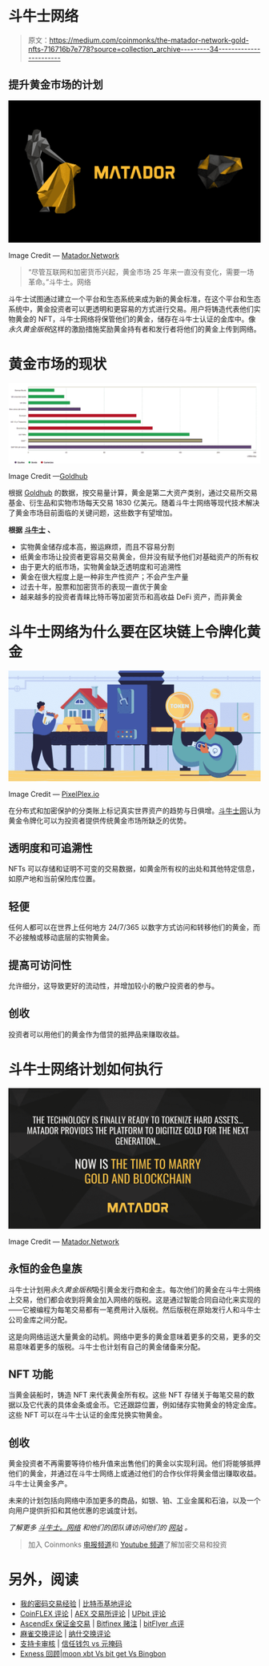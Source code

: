 # 斗牛士网络

> 原文：<https://medium.com/coinmonks/the-matador-network-gold-nfts-716716b7e778?source=collection_archive---------34----------------------->

## 提升黄金市场的计划

![](img/9aa7b2258b9372d4b3de92dd819160bd.png)

Image Credit — [Matador.Network](https://www.matador.network/)

> “尽管互联网和加密货币兴起，黄金市场 25 年来一直没有变化，需要一场革命。”斗牛士。网络

斗牛士试图通过建立一个平台和生态系统来成为新的黄金标准，在这个平台和生态系统中，黄金投资者可以更透明和更容易的方式进行交易。用户将铸造代表他们实物黄金的 NFT，斗牛士网络将保管他们的黄金，储存在斗牛士认证的金库中。像*永久黄金版税*这样的激励措施奖励黄金持有者和发行者将他们的黄金上传到网络。

# 黄金市场的现状

![](img/334b4d8ce375da530d324c959c41fa57.png)

Image Credit —[Goldhub](https://www.gold.org/goldhub/data/trading-volumes)

根据 [Goldhub](https://www.gold.org/goldhub/data/trading-volumes) 的数据，按交易量计算，黄金是第二大资产类别，通过交易所交易基金、衍生品和实物市场每天交易 1830 亿美元。随着斗牛士网络等现代技术解决了黄金市场目前面临的关键问题，这些数字有望增加。

**根据** [**斗牛士**](https://www.matador.network/) **、**

*   实物黄金储存成本高，搬运麻烦，而且不容易分割
*   纸黄金市场让投资者更容易交易黄金，但并没有赋予他们对基础资产的所有权
*   由于更大的纸市场，实物黄金缺乏透明度和可追溯性
*   黄金在很大程度上是一种非生产性资产；不会产生产量
*   过去十年，股票和加密货币的表现一直优于黄金
*   越来越多的投资者青睐比特币等加密货币和高收益 DeFi 资产，而非黄金

# 斗牛士网络为什么要在区块链上令牌化黄金

![](img/117447039b050f1dcb12ce0e2466e832.png)

Image Credit — [PixelPlex.io](https://pixelplex.io/blog/tokenized-gold-and-financial-industry/)

在分布式和加密保护的分类账上标记真实世界资产的趋势与日俱增。[斗牛士网](https://www.matador.network/)认为黄金令牌化可以为投资者提供传统黄金市场所缺乏的优势。

## 透明度和可追溯性

NFTs 可以存储和证明不可变的交易数据，如黄金所有权的出处和其他特定信息，如原产地和当前保险库位置。

## 轻便

任何人都可以在世界上任何地方 24/7/365 以数字方式访问和转移他们的黄金，而不必接触或移动底层的实物黄金。

## 提高可访问性

允许细分，这导致更好的流动性，并增加较小的散户投资者的参与。

## 创收

投资者可以用他们的黄金作为借贷的抵押品来赚取收益。

# 斗牛士网络计划如何执行

![](img/34c6ae3a3511cd1b4a8fd9919b4a1578.png)

Image Credit — [Matador.Network](https://www.matador.network/corporate-presentation)

## 永恒的金色皇族

斗牛士计划用*永久黄金版税*吸引黄金发行商和金主。每次他们的黄金在斗牛士网络上交易，他们都会收到将黄金加入网络的版税。这是通过智能合同自动化来实现的——它被编程为每笔交易都有一笔费用计入版税。然后版税在原始发行人和斗牛士公司金库之间分配。

这是向网络运送大量黄金的动机。网络中更多的黄金意味着更多的交易，更多的交易意味着更多的版税。斗牛士也计划有自己的黄金储备来分配。

## NFT 功能

当黄金装船时，铸造 NFT 来代表黄金所有权。这些 NFT 存储关于每笔交易的数据以及它代表的具体金条或金币。它还跟踪位置，例如储存实物黄金的特定金库。这些 NFT 可以在斗牛士认证的金库兑换实物黄金。

## 创收

黄金投资者不再需要等待价格升值来出售他们的黄金以实现利润。他们将能够抵押他们的黄金，并通过在斗牛士网络上或通过他们的合作伙伴将黄金借出赚取收益。斗牛士让黄金多产。

未来的计划包括向网络中添加更多的商品，如银、铂、工业金属和石油，以及一个向用户提供折扣和其他优惠的忠诚度计划。

*了解更多* [*斗牛士。网络*](https://www.matador.network/) *和他们的团队请访问他们的* [*网站*](https://www.matador.network/) *。*

> 加入 Coinmonks [电报频道](https://t.me/coincodecap)和 [Youtube 频道](https://www.youtube.com/c/coinmonks/videos)了解加密交易和投资

# 另外，阅读

*   [我的密码交易经验](/coinmonks/my-experience-with-crypto-copy-trading-d6feb2ce3ac5) | [比特币基地评论](/coinmonks/coinbase-review-6ef4e0f56064)
*   [CoinFLEX 评论](https://coincodecap.com/coinflex-review) | [AEX 交易所评论](https://coincodecap.com/aex-exchange-review) | [UPbit 评论](https://coincodecap.com/upbit-review)
*   [AscendEx 保证金交易](https://coincodecap.com/ascendex-margin-trading) | [Bitfinex 赌注](https://coincodecap.com/bitfinex-staking) | [bitFlyer 点评](https://coincodecap.com/bitflyer-review)
*   [麻雀交换评论](https://coincodecap.com/sparrow-exchange-review) | [纳什交换评论](https://coincodecap.com/nash-exchange-review)
*   [支持卡审核](https://coincodecap.com/uphold-card-review) | [信任钱包 vs 元掩码](https://coincodecap.com/trust-wallet-vs-metamask)
*   [Exness 回顾](https://coincodecap.com/exness-review)|[moon xbt Vs bit get Vs Bingbon](https://coincodecap.com/bingbon-vs-bitget-vs-moonxbt)